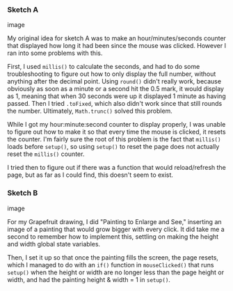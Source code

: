 ### Sketch A

image

My original idea for sketch A was to make an hour/minutes/seconds counter that displayed how long it had been since the mouse was clicked. However I ran into some problems with this.

First, I used `millis()` to calculate the seconds, and had to do some troubleshooting to figure out how to only display the full number, without anything after the decimal point. Using `round()` didn't really work, because obviously as soon as a minute or a second hit the 0.5 mark, it would display as 1, meaning that when 30 seconds were up it displayed 1 minute as having passed. Then I tried `.toFixed`, which also didn't work since that still rounds the number. Ultimately, `Math.trunc()` solved this problem.

While I got my hour:minute:second counter to display properly, I was unable to figure out how to make it so that every time the mouse is clicked, it resets the counter. I'm fairly sure the root of this problem is the fact that `millis()` loads before `setup()`, so using `setup()` to reset the page does not actually reset the `millis()` counter.

I tried then to figure out if there was a function that would reload/refresh the page, but as far as I could find, this doesn't seem to exist.


### Sketch B

image

For my Grapefruit drawing, I did "Painting to Enlarge and See," inserting an image of a painting that would grow bigger with every click. It did take me a second to remember how to implement this, settling on making the height and width global state variables.

Then, I set it up so that once the painting fills the screen, the page resets, which I managed to do with an `if()` function in `mouseClicked()` that runs `setup()` when the height or width are no longer less than the page height or width, and had the painting height & width = 1 in `setup()`.